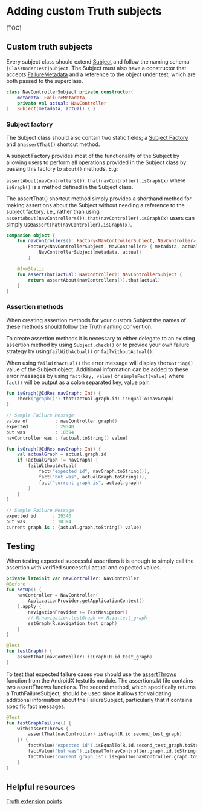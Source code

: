 # Adding custom Truth subjects

[TOC]

## Custom truth subjects

Every subject class should extend
[Subject](https://truth.dev/api/latest/com/google/common/truth/Subject.html) and
follow the naming schema `[ClassUnderTest]Subject`. The Subject must also have a
constructor that accepts
[FailureMetadata](https://truth.dev/api/latest/com/google/common/truth/FailureMetadata.html)
and a reference to the object under test, which are both passed to the
superclass.

```kotlin
class NavControllerSubject private constructor(
    metadata: FailureMetadata,
    private val actual: NavController
) : Subject(metadata, actual) { }
```

### Subject factory

The Subject class should also contain two static fields; a
[Subject Factory](https://truth.dev/api/latest/com/google/common/truth/Subject.Factory.html)
and an`assertThat()` shortcut method.

A subject Factory provides most of the functionality of the Subject by allowing
users to perform all operations provided in the Subject class by passing this
factory to `about()` methods. E.g:

`assertAbout(navControllers()).that(navController).isGraph(x)` where `isGraph()`
is a method defined in the Subject class.

The assertThat() shortcut method simply provides a shorthand method for making
assertions about the Subject without needing a reference to the subject factory.
i.e., rather than using
`assertAbout(navControllers()).that(navController).isGraph(x)` users can simply
use`assertThat(navController).isGraph(x)`.

```kotlin
companion object {
    fun navControllers(): Factory<NavControllerSubject, NavController> =
        Factory<NavControllerSubject, NavController> { metadata, actual ->
            NavControllerSubject(metadata, actual)
        }

    @JvmStatic
    fun assertThat(actual: NavController): NavControllerSubject {
        return assertAbout(navControllers()).that(actual)
    }
}
```

### Assertion methods

When creating assertion methods for your custom Subject the names of these
methods should follow the
[Truth naming convention](https://truth.dev/faq#assertion-naming).

To create assertion methods it is necessary to either delegate to an existing
assertion method by using `Subject.check()` or to provide your own failure
strategy by using`failWithActual()` or `failWithoutActual()`.

When using `failWithActual()` the error message will display the`toString()`
value of the Subject object. Additional information can be added to these error
messages by using `fact(key, value)` or `simpleFact(value)` where `fact()` will
be output as a colon separated key, value pair.

```kotlin
fun isGraph(@IdRes navGraph: Int) {
    check("graph()").that(actual.graph.id).isEqualTo(navGraph)
}

// Sample Failure Message
value of          : navController.graph()
expected          : 29340
but was           : 10394
navController was : {actual.toString() value}
```

```kotlin
fun isGraph(@IdRes navGraph: Int) {
    val actualGraph = actual.graph.id
    if (actualGraph != navGraph) {
        failWithoutActual(
            fact("expected id", navGraph.toString()),
            fact("but was", actualGraph.toString()),
            fact("current graph is", actual.graph)
        )
    }
}

// Sample Failure Message
expected id      : 29340
but was          : 10394
current graph is : {actual.graph.toString() value}
```

## Testing

When testing expected successful assertions it is enough to simply call the
assertion with verified successful actual and expected values.

```kotlin
private lateinit var navController: NavController
@Before
fun setUp() {
    navController = NavController(
        ApplicationProvider.getApplicationContext()
    ).apply {
        navigationProvider += TestNavigator()
        // R.navigation.testGraph == R.id.test_graph
        setGraph(R.navigation.test_graph)
    }
}

@Test
fun testGraph() {
    assertThat(navController).isGraph(R.id.test_graph)
}
```

To test that expected failure cases you should use the
[assertThrows](https://cs.android.com/androidx/platform/frameworks/support/+/androidx-main:testutils/testutils-truth/src/main/java/androidx/testutils/assertions.kt)
function from the AndroidX testutils module. The assertions.kt file contains two
assertThrows functions. The second method, which specifically returns a
TruthFailureSubject, should be used since it allows for validating additional
information about the FailureSubject, particularly that it contains specific
fact messages.

```kotlin
@Test
fun testGraphFailure() {
    with(assertThrows {
        assertThat(navController).isGraph(R.id.second_test_graph)
    }) {
        factValue("expected id").isEqualTo(R.id.second_test_graph.toString())
        factValue("but was").isEqualTo(navController.graph.id.toString())
        factValue("current graph is").isEqualTo(navController.graph.toString())
    }
}
```

## Helpful resources

[Truth extension points](https://truth.dev/extension.html)
